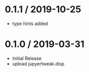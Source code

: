 # 0.1.1 / 2019-10-25

   * type hints added

# 0.1.0 / 2019-03-31

  * Initial Release
  * upload jupyertweak.disp

